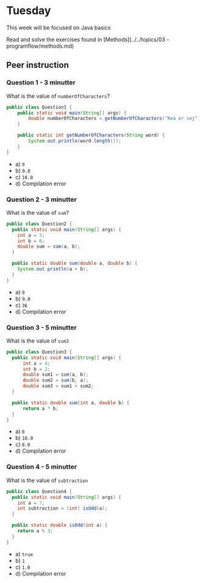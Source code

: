 # Tuesday

This week will be focused on Java basics

Read and solve the exercises found in [Methods](../../topics/03 - programflow/methods.md)



## Peer instruction



### Question 1 - 3 minutter

What is the value of `numberOfCharacters`?

```java
public class Question1 {
    public static void main(String[] args) {
        double numberOfCharacters = getNumberOfCharacters("Kea er sej");
    }

    public static int getNumberOfCharacters(String word) {
        System.out.println(word.length());
    }
}
```

- a) `9`
- b) `9.0`
- c) `10.0`
- d) Compilation error



### Question 2 - 3 minutter

What is the value of `sum`?

```java
public class Question2 {
  public static void main(String[] args) {
    int a = 3;
    int b = 6;
    double sum = sum(a, b);
  }

  public static double sum(double a, double b) {
    System.out.println(a + b);
  }
}
```

- a) `9`
- b) `9.0`
- c) `36`
- d) Compilation error



### Question 3 - 5 minutter

What is the value of `sum3`

```java
public class Question3 {
  public static void main(String[] args) {
      int a = 4;
      int b = 2;
      double sum1 = sum(a, b);
      double sum2 = sum(b, a);
      double sum3 = sum1 + sum2;
  }

  public static double sum(int a, double b) {
      return a * b;
  }
}
```

- a) `8`
- b) `16.0`
- c) `8.0`
- d) Compilation error



### Question 4 - 5 minutter

What is the value of `subtraction`

```java
public class Question4 {
  public static void main(String[] args) {
    int a = 7;
    int subtraction = (int) isOdd(a);
  }

  public static double isOdd(int a) {
    return a % 3;
  }
}
```

- a) `true`
- b) `1`
- c) `1.0`
- d) Compilation error
